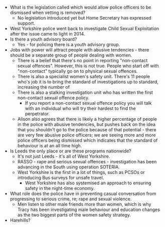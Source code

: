 - What is the legislation called which would allow police officers to be dismissed when vetting is removed?
	- No legislation introduced yet but Home Secretary has expressed support.
- West Yorkshire police went back to investigate Child Sexual Exploitation after the issue came to light in 2014.
- Is there a youth advisory board?
	- Yes - for policing there is a youth advisory group.
- Jobs with power will attract people with abusive tendencies - there should be a separate group of people dealing with women.
	- There is a belief that there's no point in reporting "non-contact sexual offences". However, this is not true. People who start off with "non-contact" typically go on to physical sexual offences.
	- There is also a specialist women's safety unit. There's 11 people who's job it is to bring the standard of investigations up to standard, increasing the number of 
	- There is also a stalking investigation unit who has written the first non-contact sexual offence policy.
		- If you report a non-contact sexual offence policy you will talk with an individual who will try their hardest to find the perpetrator.
	- Alison also agrees that there is likely a higher percentage of people in the police with abusive tendencies, but pushes back on the idea that you shouldn't go to the police because of that potential - there are very few abusive police officers; we are seeing more and more police officers being dismissed which indicates that the standard of behaviour is at an all time high.
- Is Leeds the only place or are these programs nationwide?
	- It's not just Leeds - it's all of West Yorkshire.
	- RASSO - rape and serious sexual offences - investigation has been advancing in the South using operation SOTERIA.
	- West Yorkshire is the first in a lot of things, such as PCSOs or introducing Bus surveys for unsafe travel.
		- West Yorkshire has also systemised an approach to ensuring safety in the night-time economy.
- What role does the police have in preventing casual conversation from progressing to serious crime, re; rape and sexual violence.
	- Men listen to other male friends more than women, which is why Tracy has been investigating male behaviour and education changes as the two biggest parts of the women safety strategy.
- Harehills?
